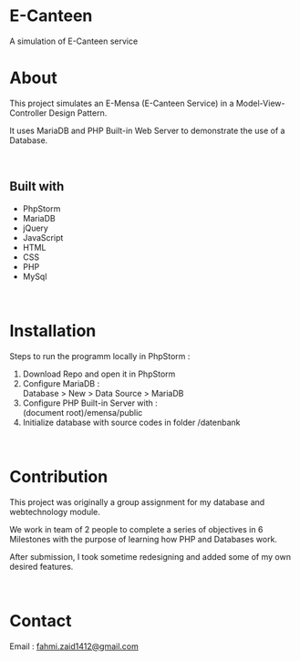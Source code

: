 # E-Canteen
A simulation of E-Canteen service

# About

This project simulates an E-Mensa (E-Canteen Service) in a Model-View-Controller Design Pattern. 

It uses MariaDB and PHP Built-in Web Server to demonstrate the use of a Database.

<br>

## Built with

* PhpStorm
* MariaDB
* jQuery
* JavaScript
* HTML
* CSS
* PHP
* MySql

<br>

# Installation

Steps to run the programm locally in PhpStorm :

1. Download Repo and open it in PhpStorm
2. Configure MariaDB :<br>
Database > New > Data Source > MariaDB
3. Configure PHP Built-in Server with :<br>
(document root)/emensa/public
4. Initialize database with source codes in folder /datenbank


<br>

# Contribution

This project was originally a group assignment for my database and webtechnology module.

We work in team of 2 people to complete a series of objectives in 6 Milestones with the purpose of learning how PHP and Databases work.

After submission, I took sometime redesigning and added some of my own desired features.

<br>

# Contact

Email : fahmi.zaid1412@gmail.com
